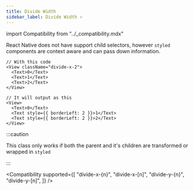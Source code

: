 ```yaml
---
title: Divide Width
sidebar_label: Divide Width ⭐
---
```


import Compatibility from "../\_compatibility.mdx"

React Native does not have support child selectors, however `styled` components are context aware and can pass down information.

```tsx
// With this code
<View className="divide-x-2">
  <Text>0</Text>
  <Text>1</Text>
  <Text>2</Text>
</View>

// It will output as this
<View>
  <Text>0</Text>
  <Text style={{ borderLeft: 2 }}>1</Text>
  <Text style={{ borderLeft: 2 }}>2</Text>
</View>
```

:::caution

This class only works if both the parent and it's children are transformed or wrapped in `styled`

:::

<Compatibility
supported={[
"divide-x-{n}",
"divide-x-[n]",
"divide-y-{n}",
"divide-y-[n]",
]}
/>
